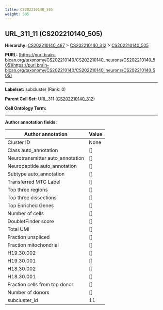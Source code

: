 ```yaml
---
title: CS202210140_505
weight: 505
---
```

## URL_311_11 (CS202210140_505)
<b>Hierarchy: </b>
[CS202210140_487](../CS202210140_487) >
[CS202210140_312](../CS202210140_312) >
[CS202210140_505](../CS202210140_505)

**PURL:** [https://purl.brain-bican.org/taxonomy/CS202210140/CS202210140_neurons/CS202210140_505](https://purl.brain-bican.org/taxonomy/CS202210140/CS202210140_neurons/CS202210140_505)

---


**Labelset:** subcluster (Rank: 0)

**Parent Cell Set:** URL_311 ([CS202210140_312](../CS202210140_312))



**Cell Ontology Term:** 

[MARKER GENES.]: #


---

[TRANSFERRED ANNOTATIONS.]: #


[AUTHOR ANNOTATION FIELDS.]: #


**Author annotation fields:**

| Author annotation | Value |
|-------------------|-------|
|Cluster ID|None|
|Class auto_annotation|[]|
|Neurotransmitter auto_annotation|[]|
|Neuropeptide auto_annotation|[]|
|Subtype auto_annotation|[]|
|Transferred MTG Label|[]|
|Top three regions|[]|
|Top three dissections|[]|
|Top Enriched Genes|[]|
|Number of cells|[]|
|DoubletFinder score|[]|
|Total UMI|[]|
|Fraction unspliced|[]|
|Fraction mitochondrial|[]|
|H19.30.002|[]|
|H19.30.001|[]|
|H18.30.002|[]|
|H18.30.001|[]|
|Fraction cells from top donor|[]|
|Number of donors|[]|
|subcluster_id|11|
